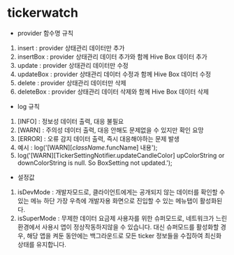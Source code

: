# tickerwatch

- provider 함수명 규칙
1. insert : provider 상태관리 데이터만 추가
2. insertBox : provider 상태관리 데이터 추가와 함께 Hive Box 데이터 추가
3. update : provider 상태관리 데이터만 수정
4. updateBox : provider 상태관리 데이터 수정과 함께 Hive Box 데이터 수정
5. delete : provider 상태관리 데이터만 삭제
6. deleteBox : provider 상태관리 데이터 삭제와 함께 Hive Box 데이터 삭제

- log 규칙
1. [INFO] : 정보성 데이터 출력, 대응 불필요
2. [WARN] : 주의성 데이터 출력, 대응 안해도 문제없을 수 있지만 확인 요망
3. [ERROR] : 오류 감지 데이터 출력, 즉시 대응해야하는 문제 발생
4. 예시 : log('[WARN][$className.$funcName] 내용');
5. log('[WARN][TickerSettingNotifier.updateCandleColor] upColorString or downColorString is null. So BoxSetting not updated.');

- 설정값
1. isDevMode : 개발자모드로, 클라이언트에게는 공개되지 않는 데이터를 확인할 수 있는 메뉴 하단 가장 우측에 개발자용 화면으로 진입할 수 있는 메뉴탭이 활성화된다.
2. isSuperMode : 무제한 데이터 요금제 사용자를 위한 슈퍼모드로, 네트워크가 느린 환경에서 사용시 앱이 정상작동하지않을 수 있습니다. 대신 슈퍼모드를 활성화할 경우, 해당 앱을 켜둔 동안에는 백그라운드로 모든 ticker 정보들을 수집하여 최신화 상태를 유지합니다.
